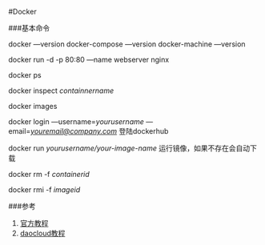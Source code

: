#Docker

###基本命令

docker —version
docker-compose —version
docker-machine —version

docker run -d  -p 80:80 —name webserver nginx

docker ps

docker inspect *containnername*

docker images

docker login —username=*yourusername* —email=*youremail@company.com*  登陆dockerhub

docker run  *yourusername/your-image-name*  运行镜像，如果不存在会自动下载

docker rm -f *containerid*

docker rmi -f *imageid*

###参考

1. [官方教程](https://docs.docker.com/engine/getstarted/)
2. [daocloud教程](https://dashboard.daocloud.io/nodes/new)
